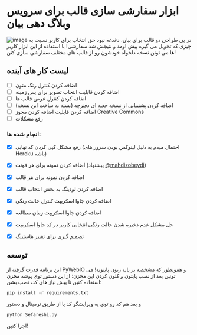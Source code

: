 # ابزار سفارشی سازی  قالب برای سرویس وبلاگ دهی بیان
![image](https://user-images.githubusercontent.com/73311467/155896390-6f0b538a-ba85-4eee-8c60-7218087eaec3.png)
در پی طراحی دو قالب برای بیان، دغدغه نبود حق انتخاب برای کاربر نسبت به چیزی که تحویل می گیره پیش اومد و نتیجش شد سفارشی! با استفاده از این ابزار کاربر ها می تونن نسخه دلخواه خودشون رو از قالب های مختلف سفارشی سازی کنن!
## لیست کار های آینده
- [ ] اضافه کردن کنترل رنگ متون
- [ ] اضافه کردن قابلیت انتخاب تصویر برای پس زمینه
- [ ] اضافه کردن کنترل عرض قالب ها
- [ ] اضافه کردن پشتیبانی از نسخه جعبه ای دفترچه (بسته به ساخت این نسخه)
- [ ] اضافه کردن قابلیت اضافه کردن مجوز Creative Commons
- [ ] رفع مشکلات
### انجام شده ها:
- [x] رفع مشکل کپی کردن کد نهایی (احتمال میدم به دلیل لینوکس بودن سرور های Heroku باشه)
- [x] اضافه کردن نمونه برای هر فونت (پیشنهاد [@mahdizobeydi](https://github.com/MahdiZobeydi))
- [x] اضافه کردن نمونه برای هر قالب
- [x] اضافه کردن لودینگ به بخش انتخاب قالب
- [x] اضافه کردن جاوا اسکریپت کنترل حالت رنگی
- [x] اضافه کردن جاوا اسکریپت زمان مطالعه
- [x] حل مشکل عدم ذخیره شدن حالت رنگی انتخابی کاربر در کد جاوا اسکریپت
- [x] تصمیم گیری برای تغییر هاستینگ


## توسعه
این برنامه قدرت گرفته از PyWebIO و همونطور که مشخصه بر پایه زبون پایتونه! می تونین بعد از نصب پایتون و کلون کردن این مخزن؛ از این دستور توی پوشه مخزن استفاده کنین تا پیش نیاز های کد، نصب بشن:

`pip install -r requirements.txt`

و بعد هم کد رو توی یه ویرایشگر کد یا از طریق ترمینال و دستور

`python Sefareshi.py`

اجرا کنین!
